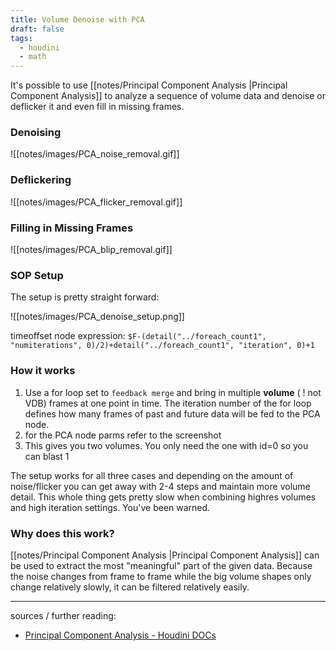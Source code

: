```yaml
---
title: Volume Denoise with PCA
draft: false
tags:
  - houdini
  - math
---
```

It's possible to use [[notes/Principal Component Analysis |Principal Component Analysis]] to analyze a sequence of volume data and denoise or deflicker it and even fill in missing frames. 
### Denoising

![[notes/images/PCA_noise_removal.gif]]
### Deflickering

![[notes/images/PCA_flicker_removal.gif]]
### Filling in Missing Frames

![[notes/images/PCA_blip_removal.gif]]

### SOP Setup

The setup is pretty straight forward:

![[notes/images/PCA_denoise_setup.png]]

timeoffset node expression: `$F-(detail("../foreach_count1", "numiterations", 0)/2)+detail("../foreach_count1", "iteration", 0)+1`

### How it works

1. Use a for loop set to `feedback merge` and bring in multiple **volume** ( ! not VDB) frames at one point in time. The iteration number of the for loop defines how many frames of past and future data will be fed to the PCA node.
2. for the PCA node parms refer to the screenshot
3. This gives you two volumes. You only need the one with id=0 so you can blast 1

The setup works for all three cases and depending on the amount of noise/flicker you can get away with 2-4 steps and maintain more volume detail. This whole thing gets pretty slow when combining highres volumes and high iteration settings. You've been warned. 

### Why does this work?

[[notes/Principal Component Analysis |Principal Component Analysis]] can be used to extract the most "meaningful" part of the given data. Because the noise changes from frame to frame while the big volume shapes only change relatively slowly, it can be filtered relatively easily.

---

sources / further reading:
- [Principal Component Analysis - Houdini DOCs](https://www.sidefx.com/docs/houdini/nodes/sop/pca.html)

